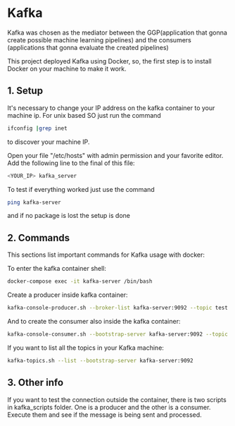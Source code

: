 # Kafka

Kafka was chosen as the mediator between the GGP(application that gonna create possible machine learning pipelines) and the consumers (applications
that gonna evaluate the created pipelines)

This project deployed Kafka using Docker, so, the first step is to install Docker on your machine to make it work.

## 1. Setup

It's necessary to change your IP address on the kafka container to your machine ip.
For unix based SO just run the command 

```bash
ifconfig |grep inet
```

to discover your machine IP. 

Open your file "/etc/hosts" with admin permission and your favorite editor.
Add the following line to the final of this file:

```bash
<YOUR_IP> kafka_server
```

To test if everything worked just use the command

```bash
ping kafka-server
```

and if no package is lost the setup is done

## 2. Commands

This sections list important commands for Kafka usage with docker:

To enter the kafka container shell:

```bash
docker-compose exec -it kafka-server /bin/bash
```

Create a producer inside kafka container:

```bash
kafka-console-producer.sh --broker-list kafka-server:9092 --topic test
```

And to create the consumer also inside the kafka container:

```bash
kafka-console-consumer.sh --bootstrap-server kafka-server:9092 --topic test
```

If you want to list all the topics in your Kafka machine:

```bash
kafka-topics.sh --list --bootstrap-server kafka-server:9092
```

## 3. Other info

If you want to test the connection outside the container, there is two scripts
in kafka_scripts folder. One is a producer and the other is a consumer. Execute
them and see if the message is being sent and processed.